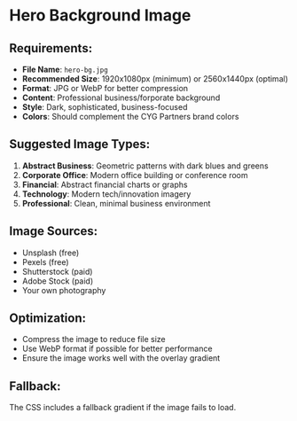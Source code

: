 # Hero Background Image

## Requirements:
- **File Name**: `hero-bg.jpg`
- **Recommended Size**: 1920x1080px (minimum) or 2560x1440px (optimal)
- **Format**: JPG or WebP for better compression
- **Content**: Professional business/forporate background
- **Style**: Dark, sophisticated, business-focused
- **Colors**: Should complement the CYG Partners brand colors

## Suggested Image Types:
1. **Abstract Business**: Geometric patterns with dark blues and greens
2. **Corporate Office**: Modern office building or conference room
3. **Financial**: Abstract financial charts or graphs
4. **Technology**: Modern tech/innovation imagery
5. **Professional**: Clean, minimal business environment

## Image Sources:
- Unsplash (free)
- Pexels (free)
- Shutterstock (paid)
- Adobe Stock (paid)
- Your own photography

## Optimization:
- Compress the image to reduce file size
- Use WebP format if possible for better performance
- Ensure the image works well with the overlay gradient

## Fallback:
The CSS includes a fallback gradient if the image fails to load.
